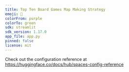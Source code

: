 ```yaml
---
title: Top Ten Board Games Map Making Strategy
emoji: 👀
colorFrom: purple
colorTo: green
sdk: streamlit
sdk_version: 1.17.0
app_file: app.py
pinned: false
license: mit
---
```


Check out the configuration reference at https://huggingface.co/docs/hub/spaces-config-reference
